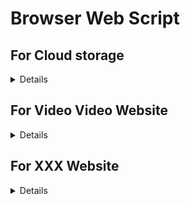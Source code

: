 # Browser Web Script

## For Cloud storage

<details>

- [网盘直链下载助手](https://www.youxiaohou.com/install.html)

- [123盘会员青春版](https://greasyfork.org/scripts/513528)

</details>

## For Video Video Website

<details>

- [Bilibili Evolved](https://cdn.jsdelivr.net/gh/the1812/Bilibili-Evolved@master-cdn/dist/bilibili-evolved.user.js)

- [B站弹幕hook](https://greasyfork.org/scripts/510509)

- [B站评论区开盒](https://greasyfork.org/scripts/448434)

</details>

## For XXX Website

<details>

- [E绅士](https://sleazyfork.org/scripts/407833)

- [漫画织机](https://greasyfork.org/scripts/397848)


</details>